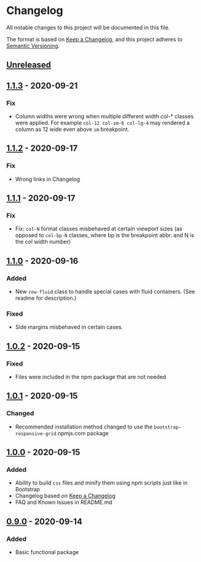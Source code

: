 # Changelog
All notable changes to this project will be documented in this file.

The format is based on [Keep a Changelog](https://keepachangelog.com/en/1.0.0/),
and this project adheres to [Semantic Versioning](https://semver.org/spec/v2.0.0.html).

## [Unreleased]

## [1.1.3] - 2020-09-21
### Fix
- Column widths were wrong when multiple different width col-* classes were applied. For example `col-12 col-sm-6 col-lg-4` may rendered a column as 12 wide even above `sm` breakpoint.

## [1.1.2] - 2020-09-17
### Fix
- Wrong links in Changelog

## [1.1.1] - 2020-09-17
### Fix
- Fix: `col-N` format classes misbehaved at certain viewport sizes (as opposed to `col-bp-N` classes, where bp is the breakpoint abbr. and N is the col width number)

## [1.1.0] - 2020-09-16
### Added
- New `row-fluid` class to handle special cases with fluid containers. (See readme for description.)

### Fixed
- Side margins misbehaved in certain cases.

## [1.0.2] - 2020-09-15
### Fixed
- Files were included in the npm package that are not needed

## [1.0.1] - 2020-09-15
### Changed
- Recommended installation method changed to use the `bootstrap-responsive-grid` npmjs.com package

## [1.0.0] - 2020-09-15
### Added
- Ability to build `css` files and minify them using npm scripts just like in Bootstrap
- Changelog based on [Keep a Changelog](https://keepachangelog.com/en/1.0.0/)
- FAQ and Known Issues in README.md


## [0.9.0] - 2020-09-14
### Added
- Basic functional package

[Unreleased]: https://github.com/BenceSzalai/bootstrap-responsive-grid/compare/1.1.3...HEAD
[1.1.3]: https://github.com/BenceSzalai/bootstrap-responsive-grid/compare/1.1.2...1.1.3
[1.1.2]: https://github.com/BenceSzalai/bootstrap-responsive-grid/compare/1.1.1...1.1.2
[1.1.1]: https://github.com/BenceSzalai/bootstrap-responsive-grid/compare/1.1.0...1.1.1
[1.1.0]: https://github.com/BenceSzalai/bootstrap-responsive-grid/compare/1.0.2...1.1.0
[1.0.2]: https://github.com/BenceSzalai/bootstrap-responsive-grid/compare/1.0.1...1.0.2
[1.0.1]: https://github.com/BenceSzalai/bootstrap-responsive-grid/compare/1.0.0...1.0.1
[1.0.0]: https://github.com/BenceSzalai/bootstrap-responsive-grid/compare/0.9.0...1.0.0
[0.9.0]: https://github.com/BenceSzalai/bootstrap-responsive-grid/releases/tag/0.9.0
